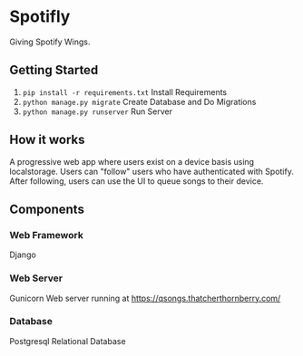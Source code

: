 # Spotifly
Giving Spotify Wings.
## Getting Started
1. `pip install -r requirements.txt` Install Requirements
2. `python manage.py migrate` Create Database and Do Migrations
3. `python manage.py runserver` Run Server
## How it works
A progressive web app where users exist on a device basis using localstorage. Users can "follow" users who have authenticated with Spotify. After following, users can use the UI to queue songs to their device.
## Components
### Web Framework
Django
### Web Server
Gunicorn Web server running at https://qsongs.thatcherthornberry.com/
### Database
Postgresql Relational Database

